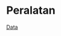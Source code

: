 # Peralatan

[Data](Peralatan%2003c6f0cbd987466bb4463a36765ed36e/Data%2020de9234dee342749f029a96dde79634.md)
